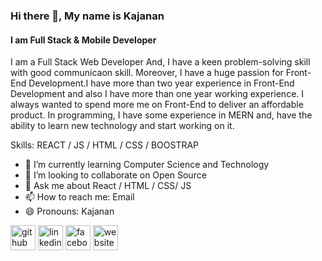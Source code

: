 ### Hi there 👋, My name is Kajanan
#### I am Full Stack & Mobile Developer
I am a Full Stack Web Developer And, I have a keen problem-solving skill with good communicaon skill. Moreover, I have a huge passion for Front-End Development.I have more than two year experience in Front-End Development and also I have more than one year working experience. I always wanted to spend more me on Front-End to deliver an affordable product. In programming, I have some experience in MERN and, have the ability to learn new technology and start working on it.

Skills: REACT / JS / HTML / CSS / BOOSTRAP

- 🌱 I’m currently learning Computer Science and Technology 
- 👯 I’m looking to collaborate on Open Source  
- 💬 Ask me about React / HTML / CSS/ JS  
- 📫 How to reach me: Email 
- 😄 Pronouns: Kajanan 


[<img src='https://cdn.jsdelivr.net/npm/simple-icons@3.0.1/icons/github.svg' alt='github' height='40'>](https://github.com/https://github.com/Kajanan02)  [<img src='https://cdn.jsdelivr.net/npm/simple-icons@3.0.1/icons/linkedin.svg' alt='linkedin' height='40'>](https://www.linkedin.com/in/https://www.linkedin.com/in/kajanan-kathirgamanathan//)  [<img src='https://cdn.jsdelivr.net/npm/simple-icons@3.0.1/icons/facebook.svg' alt='facebook' height='40'>](https://www.facebook.com/kajanan2000)  [<img src='https://cdn.jsdelivr.net/npm/simple-icons@3.0.1/icons/icloud.svg' alt='website' height='40'>](https://kajanan02.github.io/kajanan/)  


